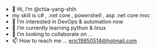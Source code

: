 - 👋 Hi, I’m @chia-yang-shih
- my skill is c# , .net core , powershell , asp .net core mvc
- 👀 I’m interested in DevOps & automation now
- 🌱 I’m currently learning python & linux
- 💞️ I’m looking to collaborate on ...
- 📫 How to reach me ... eric19850514@hotmail.com

<!---
shih-chia-yang/shih-chia-yang is a ✨ special ✨ repository because its `README.md` (this file) appears on your GitHub profile.
You can click the Preview link to take a look at your changes.
--->
